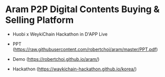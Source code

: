 # Aram P2P Digital Contents Buying & Selling Platform

- Huobi x WeykiChain Hackathon in D'APP Live

- PPT
(https://raw.githubusercontent.com/robertchoi/aram/master/PPT.pdf)

- Demo
(https://robertchoi.github.io/aram/)

- Hackathon
(https://waykichain-hackathon.github.io/korea/)
